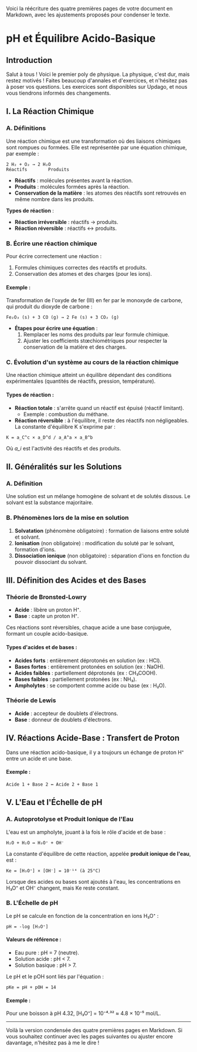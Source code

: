 Voici la réécriture des quatre premières pages de votre document en Markdown, avec les ajustements proposés pour condenser le texte.

# pH et Équilibre Acido-Basique

## Introduction
Salut à tous ! Voici le premier poly de physique. La physique, c'est dur, mais restez motivés ! Faites beaucoup d'annales et d'exercices, et n'hésitez pas à poser vos questions. Les exercices sont disponibles sur Updago, et nous vous tiendrons informés des changements.

## I. La Réaction Chimique

### A. Définitions
Une réaction chimique est une transformation où des liaisons chimiques sont rompues ou formées. Elle est représentée par une équation chimique, par exemple :

```plaintext
2 H₂ + O₂ → 2 H₂O
Réactifs        Produits
```

- **Réactifs** : molécules présentes avant la réaction.
- **Produits** : molécules formées après la réaction.
- **Conservation de la matière** : les atomes des réactifs sont retrouvés en même nombre dans les produits.

**Types de réaction** :
- **Réaction irréversible** : réactifs → produits.
- **Réaction réversible** : réactifs ↔ produits.

### B. Écrire une réaction chimique
Pour écrire correctement une réaction :
1. Formules chimiques correctes des réactifs et produits.
2. Conservation des atomes et des charges (pour les ions).

#### Exemple :
Transformation de l'oxyde de fer (III) en fer par le monoxyde de carbone, qui produit du dioxyde de carbone :

```plaintext
Fe₂O₃ (s) + 3 CO (g) → 2 Fe (s) + 3 CO₂ (g)
```

- **Étapes pour écrire une équation** :
  1. Remplacer les noms des produits par leur formule chimique.
  2. Ajuster les coefficients stœchiométriques pour respecter la conservation de la matière et des charges.

### C. Évolution d'un système au cours de la réaction chimique
Une réaction chimique atteint un équilibre dépendant des conditions expérimentales (quantités de réactifs, pression, température).

#### Types de réaction :
- **Réaction totale** : s'arrête quand un réactif est épuisé (réactif limitant).
  - Exemple : combustion du méthane.
- **Réaction réversible** : à l'équilibre, il reste des réactifs non négligeables. La constante d'équilibre K s'exprime par :

```plaintext
K = a_C^c × a_D^d / a_A^a × a_B^b
```

Où *a_i* est l'activité des réactifs et des produits.

## II. Généralités sur les Solutions

### A. Définition
Une solution est un mélange homogène de solvant et de solutés dissous. Le solvant est la substance majoritaire.

### B. Phénomènes lors de la mise en solution
1. **Solvatation** (phénomène obligatoire) : formation de liaisons entre soluté et solvant.
2. **Ionisation** (non obligatoire) : modification du soluté par le solvant, formation d'ions.
3. **Dissociation ionique** (non obligatoire) : séparation d'ions en fonction du pouvoir dissociant du solvant.

## III. Définition des Acides et des Bases

### Théorie de Bronsted-Lowry
- **Acide** : libère un proton H⁺.  
- **Base** : capte un proton H⁺.

Ces réactions sont réversibles, chaque acide a une base conjuguée, formant un couple acido-basique.

#### Types d'acides et de bases :
- **Acides forts** : entièrement déprotonés en solution (ex : HCl).
- **Bases fortes** : entièrement protonées en solution (ex : NaOH).
- **Acides faibles** : partiellement déprotonés (ex : CH₃COOH).
- **Bases faibles** : partiellement protonées (ex : NH₃).
- **Ampholytes** : se comportent comme acide ou base (ex : H₂O).

### Théorie de Lewis
- **Acide** : accepteur de doublets d'électrons.
- **Base** : donneur de doublets d'électrons.

## IV. Réactions Acide-Base : Transfert de Proton
Dans une réaction acido-basique, il y a toujours un échange de proton H⁺ entre un acide et une base.

#### Exemple :
```plaintext
Acide 1 + Base 2 ↔ Acide 2 + Base 1
```

## V. L'Eau et l'Échelle de pH

### A. Autoprotolyse et Produit Ionique de l'Eau
L'eau est un ampholyte, jouant à la fois le rôle d'acide et de base :

```plaintext
H₂O + H₂O ↔ H₃O⁺ + OH⁻
```

La constante d'équilibre de cette réaction, appelée **produit ionique de l'eau**, est :

```plaintext
Ke = [H₃O⁺] × [OH⁻] = 10⁻¹⁴ (à 25°C)
```

Lorsque des acides ou bases sont ajoutés à l'eau, les concentrations en H₃O⁺ et OH⁻ changent, mais Ke reste constant.

### B. L'Échelle de pH
Le pH se calcule en fonction de la concentration en ions H₃O⁺ :

```plaintext
pH = -log [H₃O⁺]
```

#### Valeurs de référence :
- Eau pure : pH = 7 (neutre).
- Solution acide : pH < 7.
- Solution basique : pH > 7.

Le pH et le pOH sont liés par l'équation :

```plaintext
pKe = pH + pOH = 14
```

#### Exemple :
Pour une boisson à pH 4.32, [H₃O⁺] = 10⁻⁴·³² ≈ 4.8 × 10⁻⁵ mol/L.

---

Voilà la version condensée des quatre premières pages en Markdown. Si vous souhaitez continuer avec les pages suivantes ou ajuster encore davantage, n'hésitez pas à me le dire !
